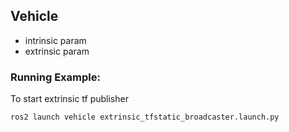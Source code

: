 ## Vehicle

* intrinsic param 
* extrinsic param

### Running Example:
To start extrinsic tf publisher
```
ros2 launch vehicle extrinsic_tfstatic_broadcaster.launch.py
```

